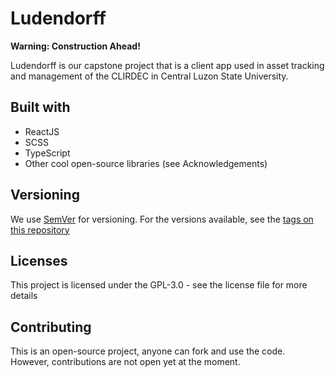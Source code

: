 # Ludendorff

**Warning: Construction Ahead!**

Ludendorff is our capstone project that is a client app used in asset tracking and management of the CLIRDEC in Central Luzon State University.

## Built with

* ReactJS
* SCSS
* TypeScript
* Other cool open-source libraries (see Acknowledgements)

## Versioning

We use [SemVer](http://www.semver.org) for versioning. For the versions available, see the [tags on this repository](https://github.com/icabetong/keeper-js/tags)

## Licenses

This project is licensed under the GPL-3.0 - see the license file for more details

## Contributing

This is an open-source project, anyone can fork and use the code. However, contributions are not open yet at the moment.
